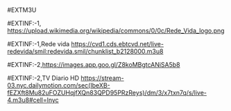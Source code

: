 #EXTM3U 

#EXTINF:-1,
https://upload.wikimedia.org/wikipedia/commons/0/0c/Rede_Vida_logo.png

#EXTINF:-1,Rede vida https://cvd1.cds.ebtcvd.net/live-redevida/smil:redevida.smil/chunklist_b2128000.m3u8

#EXTINF:-2,https://images.app.goo.gl/Z8koMBgtcANiSA5b8

#EXTINF:-2,TV Diario HD https://stream-03.nyc.dailymotion.com/sec(IbeXB-fEZXft8Mu82uFOZUHqjfXQn83QPD95PRzReys)/dm/3/x7txn7q/s/live-4.m3u8#cell=lnyc
